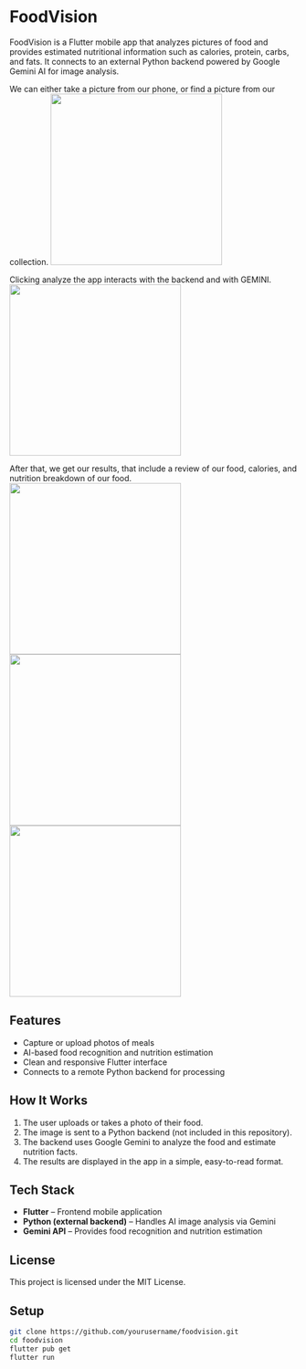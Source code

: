 # FoodVision

FoodVision is a Flutter mobile app that analyzes pictures of food and provides estimated nutritional information such as calories, protein, carbs, and fats. It connects to an external Python backend powered by Google Gemini AI for image analysis.

We can either take a picture from our phone, or find a picture from our collection.
<img src="https://github.com/user-attachments/assets/ddbca113-6d45-425f-bb9b-6f89132bbe86" width="300" height="300">

Clicking analyze the app interacts with the backend and with GEMINI.
<img src="https://github.com/user-attachments/assets/ce6d2470-76d5-487d-a867-746d184cceb1" width="300" height="300">

After that, we get our results, that include a review of our food, calories, and nutrition breakdown of our food.
<img src="https://github.com/user-attachments/assets/11bb6c84-b255-4141-8b95-8494adba9ef0" width="300" height="300">
<img src="https://github.com/user-attachments/assets/75aa528e-0458-4311-8876-82b403b68e24" width="300" height="300">
<img src="https://github.com/user-attachments/assets/23b69081-fe34-436d-8a51-467ce6f76f65" width="300" height="300">

## Features

- Capture or upload photos of meals  
- AI-based food recognition and nutrition estimation  
- Clean and responsive Flutter interface  
- Connects to a remote Python backend for processing  

## How It Works

1. The user uploads or takes a photo of their food.  
2. The image is sent to a Python backend (not included in this repository).  
3. The backend uses Google Gemini to analyze the food and estimate nutrition facts.  
4. The results are displayed in the app in a simple, easy-to-read format.

## Tech Stack

- **Flutter** – Frontend mobile application  
- **Python (external backend)** – Handles AI image analysis via Gemini  
- **Gemini API** – Provides food recognition and nutrition estimation

## License

This project is licensed under the MIT License.

## Setup

```bash
git clone https://github.com/yourusername/foodvision.git
cd foodvision
flutter pub get
flutter run 

